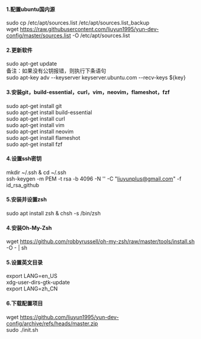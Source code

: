 #### 1.配置ubuntu国内源
sudo cp /etc/apt/sources.list /etc/apt/sources.list_backup  
wget https://raw.githubusercontent.com/liuyun1995/yun-dev-config/master/sources.list -O /etc/apt/sources.list

#### 2.更新软件
sudo apt-get update  
备注：如果没有公钥报错，则执行下条语句  
sudo apt-key adv --keyserver keyserver.ubuntu.com --recv-keys ${key}

#### 3.安装git，build-essential，curl，vim，neovim，flameshot，fzf
sudo apt-get install git  
sudo apt-get install build-essential  
sudo apt-get install curl  
sudo apt-get install vim  
sudo apt-get install neovim  
sudo apt-get install flameshot  
sudo apt-get install fzf

#### 4.设置ssh密钥
mkdir ~/.ssh & cd ~/.ssh  
ssh-keygen -m PEM -t rsa -b 4096 -N '' -C "liuyunplus@gmail.com" -f id_rsa_github

#### 5.安装并设置zsh
sudo apt install zsh & chsh -s /bin/zsh

#### 4.安装Oh-My-Zsh
wget https://github.com/robbyrussell/oh-my-zsh/raw/master/tools/install.sh -O - | sh

#### 5.设置英文目录
export LANG=en_US  
xdg-user-dirs-gtk-update  
export LANG=zh_CN

#### 6.下载配置项目
wget https://github.com/liuyun1995/yun-dev-config/archive/refs/heads/master.zip  
sudo ./init.sh
